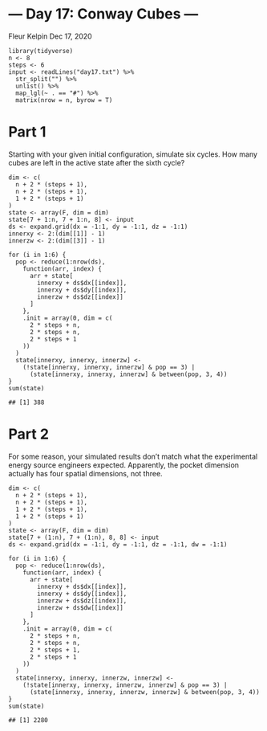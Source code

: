 — Day 17: Conway Cubes —
================
Fleur Kelpin
Dec 17, 2020

    library(tidyverse)
    n <- 8
    steps <- 6
    input <- readLines("day17.txt") %>%
      str_split("") %>%
      unlist() %>%
      map_lgl(~ . == "#") %>%
      matrix(nrow = n, byrow = T)

# Part 1

Starting with your given initial configuration, simulate six cycles. How
many cubes are left in the active state after the sixth cycle?

    dim <- c(
      n + 2 * (steps + 1),
      n + 2 * (steps + 1),
      1 + 2 * (steps + 1)
    )
    state <- array(F, dim = dim)
    state[7 + 1:n, 7 + 1:n, 8] <- input
    ds <- expand.grid(dx = -1:1, dy = -1:1, dz = -1:1)
    innerxy <- 2:(dim[[1]] - 1)
    innerzw <- 2:(dim[[3]] - 1)

    for (i in 1:6) {
      pop <- reduce(1:nrow(ds),
        function(arr, index) {
          arr + state[
            innerxy + ds$dx[[index]],
            innerxy + ds$dy[[index]],
            innerzw + ds$dz[[index]]
          ]
        },
        .init = array(0, dim = c(
          2 * steps + n,
          2 * steps + n,
          2 * steps + 1
        ))
      )
      state[innerxy, innerxy, innerzw] <-
        (!state[innerxy, innerxy, innerzw] & pop == 3) |
          (state[innerxy, innerxy, innerzw] & between(pop, 3, 4))
    }
    sum(state)

    ## [1] 388

# Part 2

For some reason, your simulated results don’t match what the
experimental energy source engineers expected. Apparently, the pocket
dimension actually has four spatial dimensions, not three.

    dim <- c(
      n + 2 * (steps + 1),
      n + 2 * (steps + 1),
      1 + 2 * (steps + 1),
      1 + 2 * (steps + 1)
    )
    state <- array(F, dim = dim)
    state[7 + (1:n), 7 + (1:n), 8, 8] <- input
    ds <- expand.grid(dx = -1:1, dy = -1:1, dz = -1:1, dw = -1:1)

    for (i in 1:6) {
      pop <- reduce(1:nrow(ds),
        function(arr, index) {
          arr + state[
            innerxy + ds$dx[[index]],
            innerxy + ds$dy[[index]],
            innerzw + ds$dz[[index]],
            innerzw + ds$dw[[index]]
          ]
        },
        .init = array(0, dim = c(
          2 * steps + n,
          2 * steps + n,
          2 * steps + 1,
          2 * steps + 1
        ))
      )
      state[innerxy, innerxy, innerzw, innerzw] <-
        (!state[innerxy, innerxy, innerzw, innerzw] & pop == 3) |
          (state[innerxy, innerxy, innerzw, innerzw] & between(pop, 3, 4))
    }
    sum(state)

    ## [1] 2280
